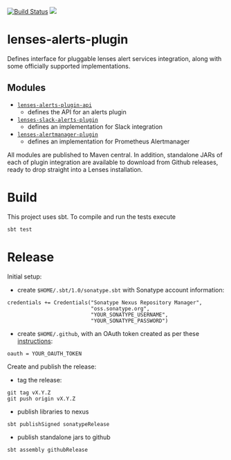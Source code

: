 [![Build Status](https://travis-ci.org/Landoop/lenses-alerts-plugin.svg?branch=master)](https://travis-ci.org/Landoop/lenses-alerts-plugin)
[<img src="https://img.shields.io/maven-central/v/io.lenses/lenses-alerts-plugin-api_2.12.svg?label=latest%20release%20"/>](https://search.maven.org/search?q=lenses-alerts-plugin-api_2.12)


# lenses-alerts-plugin

Defines interface for pluggable lenses alert services integration, along with
some officially supported implementations.

## Modules

- [`lenses-alerts-plugin-api`](./lenses-alerts-plugin-api)
  - defines the API for an alerts plugin
- [`lenses-slack-alerts-plugin`](./lenses-slack-alerts-plugin)
  - defines an implementation for Slack integration
- [`lenses-alertmanager-plugin`](./lenses-alertmanager-plugin)
  - defines an implementation for Prometheus Alertmanager
  
All modules are published to Maven central. In addition, standalone JARs of 
each of plugin integration are available to download from Github releases, ready
to drop straight into a Lenses installation.

# Build

This project uses sbt. To compile and run the tests execute


```bash
sbt test
```

# Release

Initial setup:

- create `$HOME/.sbt/1.0/sonatype.sbt` with Sonatype account information:
```
credentials += Credentials("Sonatype Nexus Repository Manager",
                           "oss.sonatype.org",
                           "YOUR_SONATYPE_USERNAME",
                           "YOUR_SONATYPE_PASSWORD")
```

- create `$HOME/.github`, with an OAuth token created as per these [instructions](https://github.com/ohnosequences/sbt-github-release/tree/master#credentials):
```
oauth = YOUR_OAUTH_TOKEN
```

Create and publish the release:

- tag the release:
```
git tag vX.Y.Z
git push origin vX.Y.Z
```

- publish libraries to nexus
```
sbt publishSigned sonatypeRelease
```

- publish standalone jars to github
```
sbt assembly githubRelease
```
